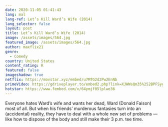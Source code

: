 ```yaml
---
date: 2020-11-05 01:41:43
lang: mal
lang-ref: Let’s Kill Ward’s Wife (2014)
lang_selector: false
layout: post
title: Let’s Kill Ward’s Wife (2014)
image: /assets/images/564.jpg
featured_image: /assets/images/564.jpg
author: maxflix21
genre:
  - Comedy
country: United States
content_rating: R
featured: false
imageshadow: true
netflix: https://movstar.xyz/embed/u7MTG2d2Pw2EnNb
primeVideo: https://gdriveplayer.to/embed2.php?link=XJWWsQm35%252BPFSygzUidT0gcKWLoC8bSyWGtwYa8EMmNmfUlHwVQm7v%252FVDiEI1mqD09lcyDO%252Bk51sXINt8o9RVaE4ACX1vXeiBzGqVLCQos2jV3s6qR70sIxEe7uPX4ylIYblUqusvDthr8G1Pjd%252BpHgEam8r5DFQ2l%252BwZNzVVr8errCsfbGcfpsfzlcc7fjn8%253D
hotstar: https://www.fembed.com/v/64ymjf05lplwe36
---
```

Everyone hates Ward’s wife and wants her dead, Ward (Donald Faison) most of all. But when his friends’ murderous fantasies turn into an (accidental) reality, they have to deal with a whole new set of problems — like how to dispose of the body and still make their 3 p.m. tee time.